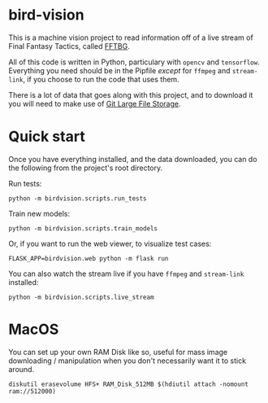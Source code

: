# bird-vision

This is a machine vision project to read information off of a live stream of Final Fantasy Tactics, called [FFTBG](https://www.twitch.tv/fftbattleground).

All of this code is written in Python, particulary with `opencv` and `tensorflow`. Everything you need should be in the Pipfile *except* for `ffmpeg` and `stream-link`, if you choose to run the code that uses them.

There is a lot of data that goes along with this project, and to download it you will need to make use of [Git Large File Storage](https://git-lfs.github.com/).


# Quick start

Once you have everything installed, and the data downloaded, you can do the following from the project's root directory.


Run tests:
```shell script
python -m birdvision.scripts.run_tests
```

Train new models:
```shell script
python -m birdvision.scripts.train_models
```

Or, if you want to run the web viewer, to visualize test cases:
```shell script
FLASK_APP=birdvision.web python -m flask run
```


You can also watch the stream live if you have `ffmpeg` and `stream-link` installed:
```shell script
python -m birdvision.scripts.live_stream
```

# MacOS

You can set up your own RAM Disk like so, useful for mass image downloading / manipulation when you don't necessarily want it to stick around.

```shell script
diskutil erasevolume HFS+ RAM_Disk_512MB $(hdiutil attach -nomount ram://512000)
```